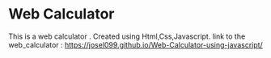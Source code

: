 # Web Calculator

This is  a web calculator .
Created using  Html,Css,Javascript.
link to the web_calculator :  https://josel099.github.io/Web-Calculator-using-javascript/



